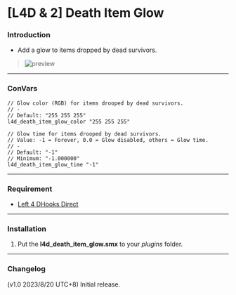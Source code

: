 # [L4D & 2] Death Item Glow

### Introduction
- Add a glow to items dropped by dead survivors.
> ![preview](https://github.com/Target5150/MoYu_Server_Stupid_Plugins/blob/master/The%20Last%20Stand/l4d_death_item_glow/preview.jpg?raw=true)

<hr>

### ConVars
```
// Glow color (RGB) for items drooped by dead survivors.
// -
// Default: "255 255 255"
l4d_death_item_glow_color "255 255 255"

// Glow time for items drooped by dead survivors.
// Value: -1 = Forever, 0.0 = Glow disabled, others = Glow time.
// -
// Default: "-1"
// Minimum: "-1.000000"
l4d_death_item_glow_time "-1"
```

<hr>

### Requirement
- [Left 4 DHooks Direct](https://forums.alliedmods.net/showthread.php?t=321696)

<hr>

### Installation
1. Put the **l4d_death_item_glow.smx** to your _plugins_ folder.

<hr>

### Changelog
(v1.0 2023/8/20 UTC+8) Initial release.
